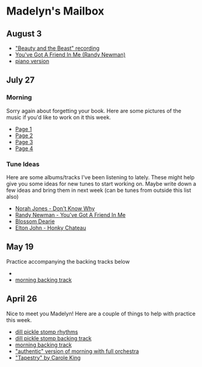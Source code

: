 # Madelyn's Mailbox

## August 3

- ["Beauty and the Beast" recording](./beauty.mp3)
- [You've Got A Friend In Me (Randy Newman)](https://youtube.com/watch?v=0hG-2tQtdlE)
- [piano version](https://youtube.com/watch?v=Pxe0sRyQWkI)

## July 27

### Morning
Sorry again about forgetting your book. Here are some pictures of the music if you'd like to work on it this week.

- [Page 1](./p1.jpg)
- [Page 2](./p2.jpg)
- [Page 3](./p3.jpg)
- [Page 4](./p4.jpg)

### Tune Ideas
Here are some albums/tracks I've been listening to lately. These might help give you some ideas for new tunes to start working on. Maybe write down a few ideas and bring them in next week (can be tunes from outside this list also)

- [Norah Jones - Don't Know Why](https://www.youtube.com/watch?v=MXIA_CcESw0)
- [Randy Newman - You've Got A Friend In Me](https://www.youtube.com/watch?v=0hG-2tQtdlE)
- [Blossom Dearie](https://www.youtube.com/watch?v=pETdS7_wXHU&t=8s)
- [Elton John - Honky Chateau](https://www.youtube.com/watch?v=G_GK-sfucvo)


## May 19

Practice accompanying the backing tracks below

- [](./beauty.mp3)
- [morning backing track](./morning.mp3)

## April 26

Nice to meet you Madelyn! Here are a couple of things to help with practice this week.

- [dill pickle stomp rhythms](./dill.mp3)
- [dill pickle stomp backing track](./backing.mp3)
- [morning backing track](./morning.mp3)
- ["authentic" version of morning with full orchestra](https://youtube.com/watch?v=SS7-Gwz1Zio)
- ["Tapestry" by Carole King](https://youtube.com/watch?v=SyQ-TgA6bQk)
